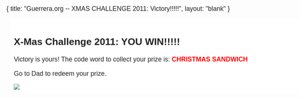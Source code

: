{
  title: "Guerrera.org -- XMAS CHALLENGE 2011: Victory!!!!!",
  layout: "blank"
}



<style>
body 
{
    font-size: 110%;
    font-family: 'Quattrocento Sans', arial, serif;
    color: #232323;
    background: url(/static/images/xmas-tree.jpg) no-repeat;
    background-size: 100%;
}
h1 a { color:#101010;text-decoration:none; }
h2 a { color:#404040;  }

</style>

<div style="padding:10px;margin:10px;width:840px;background-color:white">

<h2>X-Mas Challenge 2011: YOU WIN!!!!!</h2>

<p>
Victory is yours!  The code word to collect your prize is: <b style='color:red'>CHRISTMAS SANDWICH</b>
</p>
<p>
Go to Dad to redeem your prize.
</p>


<img src="/static/images/xmas-challenge-2011-cert.png">

</div>



